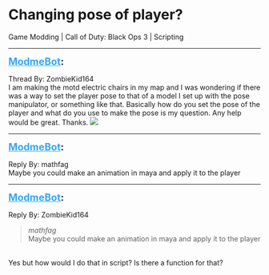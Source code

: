 # Changing pose of player?
Game Modding | Call of Duty: Black Ops 3 | Scripting

---
<strong style="font-size: 1.4em;"><span style="text-decoration: underline;text-decoration-color: #34a7f9;"><span style="color:#34a7f9;">ModmeBot</span></span>:</strong>

<p>Thread By: ZombieKid164<br />I am making the motd electric chairs in my map and I was wondering if there was a way to set the player pose to that of a model I set up with the pose manipulator, or something like that. Basically how do you set the pose of the player and what do you use to make the pose is my question. Any help would be great. Thanks. <img style="max-width: 500px;" src="http://aviacreations.com/modme/emoticons/smile.png"></p>

---
<strong style="font-size: 1.4em;"><span style="text-decoration: underline;text-decoration-color: #34a7f9;"><span style="color:#34a7f9;">ModmeBot</span></span>:</strong>

<p>Reply By: mathfag<br />Maybe you could make an animation in maya and apply it to the player</p>

---
<strong style="font-size: 1.4em;"><span style="text-decoration: underline;text-decoration-color: #34a7f9;"><span style="color:#34a7f9;">ModmeBot</span></span>:</strong>

<p>Reply By: ZombieKid164<br /><blockquote><em>mathfag</em><br />Maybe you could make an animation in maya and apply it to the player</blockquote><br /> Yes but how would I do that in script? Is there a function for that?</p>
